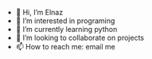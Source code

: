 - 👋 Hi, I’m Elnaz
- 👀 I’m interested in programing
- 🌱 I’m currently learning python
- 💞️ I’m looking to collaborate on projects
- 📫 How to reach me: email me

<!---
Elnazspirit/Elnazspirit is a ✨ special ✨ repository because its `README.md` (this file) appears on your GitHub profile.
You can click the Preview link to take a look at your changes.
--->

